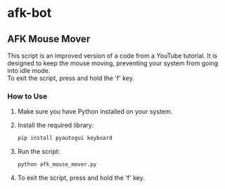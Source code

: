 # afk-bot
## AFK Mouse Mover

This script is an improved version of a code from a YouTube tutorial. It is designed to keep the mouse moving, preventing your system from going into idle mode.  
To exit the script, press and hold the 'f' key.

### How to Use

1. Make sure you have Python installed on your system.

2. Install the required library:
   ```bash
   pip install pyautogui keyboard

3. Run the script:
   ```bash
   python afk_mouse_mover.py

4. To exit the script, press and hold the 'f' key. 
